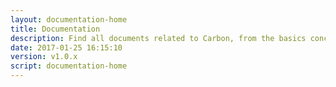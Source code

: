 ```yaml
---
layout: documentation-home
title: Documentation
description: Find all documents related to Carbon, from the basics concepts of Linked Data to the GUI.
date: 2017-01-25 16:15:10
version: v1.0.x
script: documentation-home
---
```


